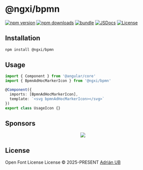 # @ngxi/bpmn

[![npm version][npm-version-src]][npm-version-href]
[![npm downloads][npm-downloads-src]][npm-downloads-href]
[![bundle][bundle-src]][bundle-href]
[![JSDocs][jsdocs-src]][jsdocs-href]
[![License][license-src]][license-href]

## Installation

```sh
npm install @ngxi/bpmn
```

## Usage

```ts
import { Component } from '@angular/core'
import { BpmnAdHocMarkerIcon } from '@ngxi/bpmn'

@Component({
  imports: [BpmnAdHocMarkerIcon],
  template: `<svg bpmnAdHocMarkerIcon></svg>`
})
export class UsageIcon {}
```

## Sponsors

<p align="center">
  <a href="https://cdn.jsdelivr.net/gh/adrian-ub/static/sponsors.svg">
    <img src='https://cdn.jsdelivr.net/gh/adrian-ub/static/sponsors.svg'/>
  </a>
</p>

## License

Open Font License License © 2025-PRESENT [Adrián UB](https://github.com/adrian-ub)

<!-- Badges -->

[npm-version-src]: https://img.shields.io/npm/v/@ngxi/bpmn?style=flat&colorA=080f12&colorB=1fa669
[npm-version-href]: https://npmjs.com/package/@ngxi/bpmn
[npm-downloads-src]: https://img.shields.io/npm/dm/@ngxi/bpmn?style=flat&colorA=080f12&colorB=1fa669
[npm-downloads-href]: https://npmjs.com/package/@ngxi/bpmn
[bundle-src]: https://img.shields.io/bundlephobia/minzip/@ngxi/bpmn?style=flat&colorA=080f12&colorB=1fa669&label=minzip
[bundle-href]: https://bundlephobia.com/result?p=@ngxi/bpmn
[license-src]: https://img.shields.io/npm/l/@ngxi/bpmn?style=flat&colorA=080f12&colorB=1fa669
[license-href]: https://github.com/adrian-ub/ngxi/blob/main/LICENSE
[jsdocs-src]: https://img.shields.io/badge/jsdocs-reference-080f12?style=flat&colorA=080f12&colorB=1fa669
[jsdocs-href]: https://www.jsdocs.io/package/@ngxi/bpmn
